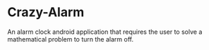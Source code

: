 # Crazy-Alarm
An alarm clock android application that requires the user to solve a mathematical problem to turn the alarm off.
